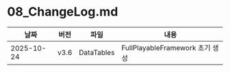 # 08_ChangeLog.md

| 날짜 | 버전 | 파일 | 내용 |
|------|------|------|------|
| 2025-10-24 | v3.6 | DataTables | FullPlayableFramework 초기 생성 |
